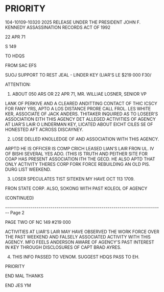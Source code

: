 # PRIORITY

104-10109-10320 2025 RELEASE UNDER THE PRESIDENT JOHN F. KENNEDY ASSASSINATION RECORDS ACT OF 1992

22 APR 71

S 149

TO HDQS

FROM SAC EFS

SUOJ SUPPORT TO REST JEAL - LINDER KEY
(LIAR'S LE $219 000 F30/

ATTENTION:

1.  ABOUT 050 ARS OR 22 APR 71, MR. WILLIAE LOSNER, SENIOR VP

LANK OF PERKIVE AND A CLEARED ANDITTING CONTACT OF THIC ICSCY FOR
FANY YRS, APTO A LOS DISTANCE PRORE CALL FROL. LES WHITE KER, ASSOCIATE
OF JACK ANDERS. THITAKER INQUIRED AS TO LOSEER'S ASSOCIATΙΟΝ ΕΙΤΗ
THIS AGENCY DET ALLEGED ACTIVITIES OF AGENCY AT LIAR'S LAIR
O LINDERMAN KEY, LICATED ABOUT EICHT CILES SE OF HONESTED AFT
ACROSS DISCAYNEY.

2.  LOSE DELLED KNOLLEDGE OF AND ASSOCIATION WITH THIS AGENCY.

ARPTD HE IS OFFICER IS COMP CRICH LEASED LIAN'S LAIR FRON UL. IV OF
BISHI SEVERAL YES ADO. (THIS IS TRUTH AND PEITHER SITE FOR COAP
HAS PRESENT ASSOCIATION ITH THE GECD. HE ALSO APTD THAT ONLY
ACTIVITY THERES CORP FORK FORCE REBUILDING AN OLD PIS. DURG LIST
WEEKEND.

3.  LOSER SPECULATES TIST SITEKEN MY HAVE OCT 113 1709.

FRON STATE CORP. ALSO, SOKONG WITH PAST KOLEOL OF AGENCY

(CONTINUED)


-------------------------------------------------------------------------------- Page 2

PAGE TWO OF NC 149 #219 000

ACTIVITIES AT LIAR'S LAIR MAY HAVE OBSERVED THE WORK FORCE OVER THE PAST WEEKEND AND FALSELY ASSOCIATED ACTIVITY WITH THIS AGENCY. MFO FEELS ANDERSON AWARE OF AGENCY'S PAST INTEREST IN KEY THROUGH DISCLOSURES OF CAPT BRAD AYRES.

4. THIS INFO PASSED TO VENOM. SUGGEST HDQS PASS TO EH.

PRIORITY

END MAL THANKS

END JES YM
